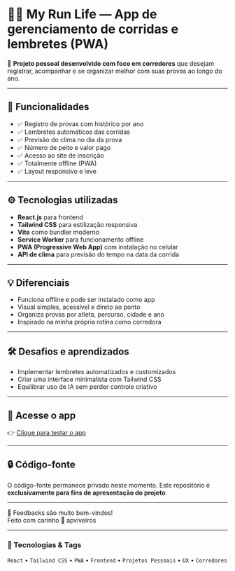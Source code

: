 # 🏃‍♀️ My Run Life — App de gerenciamento de corridas e lembretes (PWA)

🚀 **Projeto pessoal desenvolvido com foco em corredores** que desejam registrar, acompanhar e se organizar melhor com suas provas ao longo do ano.

---

## 📱 Funcionalidades

- ✅ Registro de provas com histórico por ano
- ✅ Lembretes automáticos das corridas
- ✅ Previsão do clima no dia da prova
- ✅ Número de peito e valor pago
- ✅ Acesso ao site de inscrição
- ✅ Totalmente offline (PWA)
- ✅ Layout responsivo e leve

---

## ⚙️ Tecnologias utilizadas

- **React.js** para frontend
- **Tailwind CSS** para estilização responsiva
- **Vite** como bundler moderno
- **Service Worker** para funcionamento offline
- **PWA (Progressive Web App)** com instalação no celular
- **API de clima** para previsão do tempo na data da corrida

---

## 💡 Diferenciais

- Funciona offline e pode ser instalado como app
- Visual simples, acessível e direto ao ponto
- Organiza provas por atleta, percurso, cidade e ano
- Inspirado na minha própria rotina como corredora

---

## 🛠️ Desafios e aprendizados

- Implementar lembretes automatizados e customizados
- Criar uma interface minimalista com Tailwind CSS
- Equilibrar uso de IA sem perder controle criativo

---

## 🔗 Acesse o app

👉 [Clique para testar o app](https://lucent-kangaroo-14bf6c.netlify.app)

---

## 🔒 Código-fonte

O código-fonte permanece privado neste momento. Este repositório é **exclusivamente para fins de apresentação do projeto**.

---

💬 Feedbacks são muito bem-vindos!  
Feito com carinho 💜
apviveiros

---

### 🔖 Tecnologias & Tags

`React` • `Tailwind CSS` • `PWA` • `Frontend` • `Projetos Pessoais` • `UX` • `Corredores`
